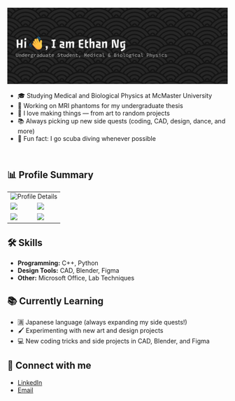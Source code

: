 ![Header](github-header-banner.png)

- 🎓 Studying Medical and Biological Physics at McMaster University  
- 🔬 Working on MRI phantoms for my undergraduate thesis 
- 🎨 I love making things — from art to random projects  
- 📚 Always picking up new side quests (coding, CAD, design, dance, and more)  
- 🌊 Fun fact: I go scuba diving whenever possible  

<br/>  

## 📊 Profile Summary
<table>
  <!-- Profile Details on top, full width -->
  <tr>
    <td colspan="2" align="center">
      <img src="http://github-profile-summary-cards.vercel.app/api/cards/profile-details?username=Engyuhin&theme=apprentice" alt="Profile Details" />
    </td>
  </tr>

  <!-- Other summary cards -->
  <tr>
    <td><img src="http://github-profile-summary-cards.vercel.app/api/cards/repos-per-language?username=Engyuhin&theme=apprentice" /></td>
    <td><img src="http://github-profile-summary-cards.vercel.app/api/cards/most-commit-language?username=Engyuhin&theme=apprentice" /></td>
  </tr>
  <tr>
    <td><img src="http://github-profile-summary-cards.vercel.app/api/cards/stats?username=Engyuhin&theme=apprentice" /></td>
    <td><img src="http://github-profile-summary-cards.vercel.app/api/cards/productive-time?username=Engyuhin&theme=apprentice&GMTOffset=-4" /></td>
  </tr>
</table>
 
## 🛠 Skills
- **Programming:** C++, Python  
- **Design Tools:** CAD, Blender, Figma  
- **Other:** Microsoft Office, Lab Techniques
 
 <!-- to be added
 ## 🚀 Featured Projects
- [Project Name](link) — One-liner about the project
- [Another Project](link) — Brief description
 -->
 
## 📚 Currently Learning
- 🈵 Japanese language (always expanding my side quests!)  
- 🖌 Experimenting with new art and design projects  
- 💻 New coding tricks and side projects in CAD, Blender, and Figma

## 🤝 Connect with me
- [LinkedIn](https://www.linkedin.com/in/engyuhin/)  
- [Email](mailto:nge18@mcmaster.ca)

  
